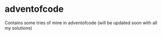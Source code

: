 # adventofcode
Contains some tries of mine in adventofcode (will be updated soon with all my solutions)
